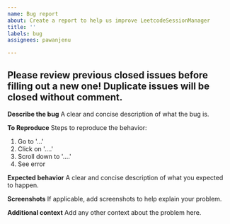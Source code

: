 ```yaml
---
name: Bug report
about: Create a report to help us improve LeetcodeSessionManager
title: ''
labels: bug
assignees: pawanjenu

---
```


## Please review previous closed issues before filling out a new one! Duplicate issues will be closed without comment.

**Describe the bug**
A clear and concise description of what the bug is.

**To Reproduce**
Steps to reproduce the behavior:
1. Go to '...'
2. Click on '....'
3. Scroll down to '....'
4. See error

**Expected behavior**
A clear and concise description of what you expected to happen.

**Screenshots**
If applicable, add screenshots to help explain your problem.

**Additional context**
Add any other context about the problem here.
